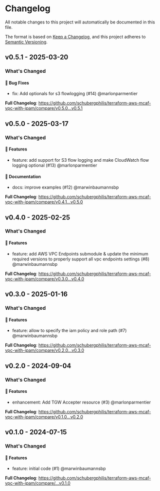 # Changelog

All notable changes to this project will automatically be documented in this file.

The format is based on [Keep a Changelog](https://keepachangelog.com/en/1.0.0/),
and this project adheres to [Semantic Versioning](https://semver.org/spec/v2.0.0.html).

## v0.5.1 - 2025-03-20

### What's Changed

#### 🐛 Bug Fixes

* fix: Add optionals for s3 flowlogging (#14) @marlonparmentier

**Full Changelog**: https://github.com/schubergphilis/terraform-aws-mcaf-vpc-with-ipam/compare/v0.5.0...v0.5.1

## v0.5.0 - 2025-03-17

### What's Changed

#### 🚀 Features

* feature: add support for S3 flow logging and make CloudWatch flow logging optional (#13) @marlonparmentier

#### 📖 Documentation

* docs: improve examples (#12) @marwinbaumannsbp

**Full Changelog**: https://github.com/schubergphilis/terraform-aws-mcaf-vpc-with-ipam/compare/v0.4.1...v0.5.0

## v0.4.0 - 2025-02-25

### What's Changed

#### 🚀 Features

* feature: add AWS VPC Endpoints submodule & update the minimum required versions to properly support all vpc endpoints settings (#8) @marwinbaumannsbp

**Full Changelog**: https://github.com/schubergphilis/terraform-aws-mcaf-vpc-with-ipam/compare/v0.3.0...v0.4.0

## v0.3.0 - 2025-01-16

### What's Changed

#### 🚀 Features

* feature: allow to specify the iam policy and role path (#7) @marwinbaumannsbp

**Full Changelog**: https://github.com/schubergphilis/terraform-aws-mcaf-vpc-with-ipam/compare/v0.2.0...v0.3.0

## v0.2.0 - 2024-09-04

### What's Changed

#### 🚀 Features

* enhancement: Add TGW Accepter resource (#3) @marlonparmentier

**Full Changelog**: https://github.com/schubergphilis/terraform-aws-mcaf-vpc-with-ipam/compare/v0.1.0...v0.2.0

## v0.1.0 - 2024-07-15

### What's Changed

#### 🚀 Features

* feature: initial code (#1) @marwinbaumannsbp

**Full Changelog**: https://github.com/schubergphilis/terraform-aws-mcaf-vpc-with-ipam/compare/...v0.1.0
